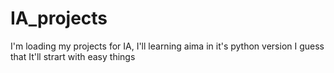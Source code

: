 # IA_projects
I'm loading my projects for IA, I'll learning aima in it's python version I guess that It'll strart with easy things
